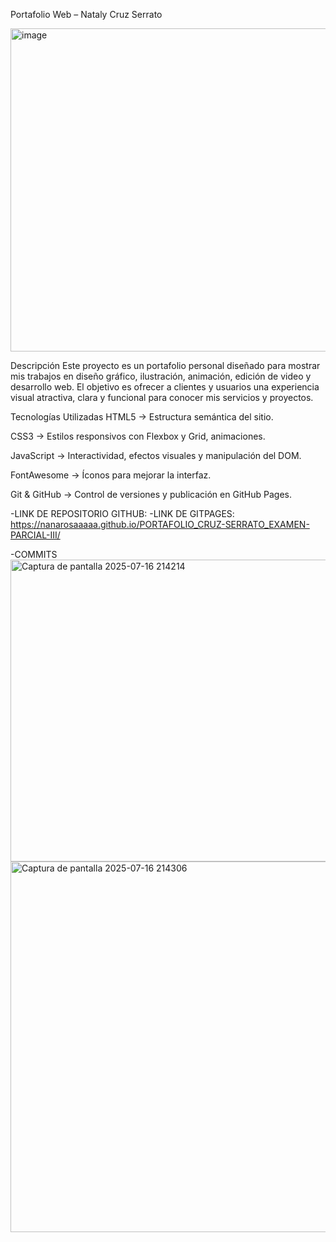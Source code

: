  Portafolio Web – Nataly Cruz Serrato

<img width="808" height="517" alt="image" src="https://github.com/user-attachments/assets/a6c15d12-f3fd-4eb8-b83c-613bcaeaf6fa" />


Descripción
Este proyecto es un portafolio personal diseñado para mostrar mis trabajos en diseño gráfico, ilustración, animación, edición de video y desarrollo web. El objetivo es ofrecer a clientes y usuarios una experiencia visual atractiva, clara y funcional para conocer mis servicios y proyectos.

 Tecnologías Utilizadas
HTML5 → Estructura semántica del sitio.

CSS3 → Estilos responsivos con Flexbox y Grid, animaciones.

JavaScript → Interactividad, efectos visuales y manipulación del DOM.

FontAwesome → Íconos para mejorar la interfaz.

Git & GitHub → Control de versiones y publicación en GitHub Pages.

-LINK DE REPOSITORIO GITHUB:
-LINK DE GITPAGES: https://nanarosaaaaa.github.io/PORTAFOLIO_CRUZ-SERRATO_EXAMEN-PARCIAL-III/

-COMMITS
<img width="904" height="483" alt="Captura de pantalla 2025-07-16 214214" src="https://github.com/user-attachments/assets/c74996ba-cafd-45c9-a32b-2fd5b2975221" />
<img width="672" height="593" alt="Captura de pantalla 2025-07-16 214306" src="https://github.com/user-attachments/assets/5b206388-6da1-4d3e-a08c-11af950487e1" />

